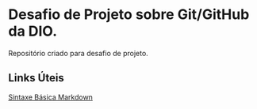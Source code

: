# Desafio de Projeto sobre Git/GitHub da DIO.
Repositório criado para desafio de projeto.
## Links Úteis
[Sintaxe Básica Markdown](https://www.markdownguide.org/basic-syntax/)
